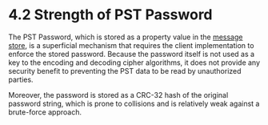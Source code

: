 <html dir="LTR" xmlns:mshelp="http://msdn.microsoft.com/mshelp" xmlns:ddue="http://ddue.schemas.microsoft.com/authoring/2003/5" xmlns:xlink="http://www.w3.org/1999/xlink" xmlns:tool="http://www.microsoft.com/tooltip">
    <head>
        <meta http-equiv="Content-Type" content="text/html; CHARSET=utf-8"></meta>
        <meta name="save" content="history"></meta>
        <title>4.2 Strength of PST Password</title>
        <xml>
            <mshelp:toctitle title="4.2 Strength of PST Password"></mshelp:toctitle>
            <mshelp:rltitle title="[MS-PST]: Strength of PST Password"></mshelp:rltitle>
            <mshelp:keyword index="A" term="a1b4b061-398d-4252-8593-1e42c0908ac6"></mshelp:keyword>
            <mshelp:attr name="DCSext.ContentType" value="open specification"></mshelp:attr>
            <mshelp:attr name="AssetID" value="a1b4b061-398d-4252-8593-1e42c0908ac6"></mshelp:attr>
            <mshelp:attr name="TopicType" value="kbRef"></mshelp:attr>
            <mshelp:attr name="DCSext.Title" value="[MS-PST]: Strength of PST Password" />
        </xml>
    </head>
    <body>
        <div id="header">
            <h1 class="heading">4.2 Strength of PST Password</h1>
        </div>
        <div id="mainSection">
            <div id="mainBody">
                <div id="allHistory" class="saveHistory"></div>
                <div id="sectionSection0" class="section" name="collapseableSection">
                    

<p>The PST Password, which is stored as a property value in the
<a href="08220cc9-69b1-4072-a2e7-2a0ff201d505.htm#gt_fda94a53-448d-48d5-9991-176c530ff597">message store</a>, is a
superficial mechanism that requires the client implementation to enforce the
stored password. Because the password itself is not used as a key to the
encoding and decoding cipher algorithms, it does not provide any security
benefit to preventing the PST data to be read by unauthorized parties.</p>

<p>Moreover, the password is stored as a CRC-32 hash of the
original password string, which is prone to collisions and is relatively weak
against a brute-force approach.</p>
                </div>
            </div>
        </div>
    </body>
</html>